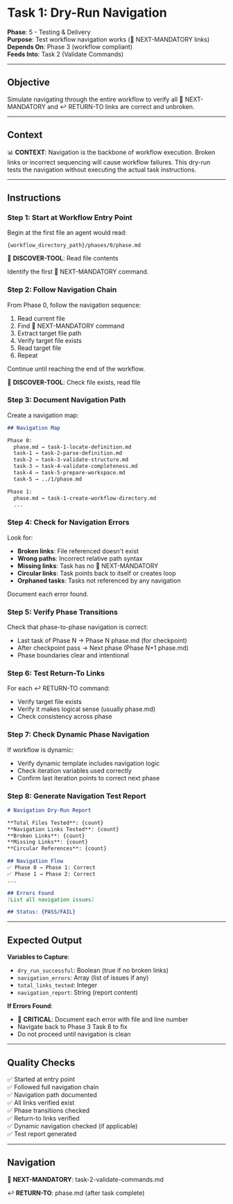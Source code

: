 # Task 1: Dry-Run Navigation

**Phase**: 5 - Testing & Delivery  
**Purpose**: Test workflow navigation works (🎯 NEXT-MANDATORY links)  
**Depends On**: Phase 3 (workflow compliant)  
**Feeds Into**: Task 2 (Validate Commands)

---

## Objective

Simulate navigating through the entire workflow to verify all 🎯 NEXT-MANDATORY and ↩️ RETURN-TO links are correct and unbroken.

---

## Context

📊 **CONTEXT**: Navigation is the backbone of workflow execution. Broken links or incorrect sequencing will cause workflow failures. This dry-run tests the navigation without executing the actual task instructions.

---

## Instructions

### Step 1: Start at Workflow Entry Point

Begin at the first file an agent would read:

```
{workflow_directory_path}/phases/0/phase.md
```

📖 **DISCOVER-TOOL**: Read file contents

Identify the first 🎯 NEXT-MANDATORY command.

### Step 2: Follow Navigation Chain

From Phase 0, follow the navigation sequence:

1. Read current file
2. Find 🎯 NEXT-MANDATORY command
3. Extract target file path
4. Verify target file exists
5. Read target file
6. Repeat

Continue until reaching the end of the workflow.

📖 **DISCOVER-TOOL**: Check file exists, read file

### Step 3: Document Navigation Path

Create a navigation map:

```markdown
## Navigation Map

Phase 0:
  phase.md → task-1-locate-definition.md
  task-1 → task-2-parse-definition.md
  task-2 → task-3-validate-structure.md
  task-3 → task-4-validate-completeness.md
  task-4 → task-5-prepare-workspace.md
  task-5 → ../1/phase.md

Phase 1:
  phase.md → task-1-create-workflow-directory.md
  ...
```

### Step 4: Check for Navigation Errors

Look for:
- **Broken links**: File referenced doesn't exist
- **Wrong paths**: Incorrect relative path syntax
- **Missing links**: Task has no 🎯 NEXT-MANDATORY
- **Circular links**: Task points back to itself or creates loop
- **Orphaned tasks**: Tasks not referenced by any navigation

Document each error found.

### Step 5: Verify Phase Transitions

Check that phase-to-phase navigation is correct:
- Last task of Phase N → Phase N phase.md (for checkpoint)
- After checkpoint pass → Next phase (Phase N+1 phase.md)
- Phase boundaries clear and intentional

### Step 6: Test Return-To Links

For each ↩️ RETURN-TO command:
- Verify target file exists
- Verify it makes logical sense (usually phase.md)
- Check consistency across phase

### Step 7: Check Dynamic Phase Navigation

If workflow is dynamic:
- Verify dynamic template includes navigation logic
- Check iteration variables used correctly
- Confirm last iteration points to correct next phase

### Step 8: Generate Navigation Test Report

```markdown
# Navigation Dry-Run Report

**Total Files Tested**: {count}
**Navigation Links Tested**: {count}
**Broken Links**: {count}
**Missing Links**: {count}
**Circular References**: {count}

## Navigation Flow
✅ Phase 0 → Phase 1: Correct
✅ Phase 1 → Phase 2: Correct
...

## Errors Found
[List all navigation issues]

## Status: {PASS/FAIL}
```

---

## Expected Output

**Variables to Capture**:
- `dry_run_successful`: Boolean (true if no broken links)
- `navigation_errors`: Array (list of issues if any)
- `total_links_tested`: Integer
- `navigation_report`: String (report content)

**If Errors Found**:
- 🚨 **CRITICAL**: Document each error with file and line number
- Navigate back to Phase 3 Task 8 to fix
- Do not proceed until navigation is clean

---

## Quality Checks

✅ Started at entry point  
✅ Followed full navigation chain  
✅ Navigation path documented  
✅ All links verified exist  
✅ Phase transitions checked  
✅ Return-to links verified  
✅ Dynamic navigation checked (if applicable)  
✅ Test report generated

---

## Navigation

🎯 **NEXT-MANDATORY**: task-2-validate-commands.md

↩️ **RETURN-TO**: phase.md (after task complete)

